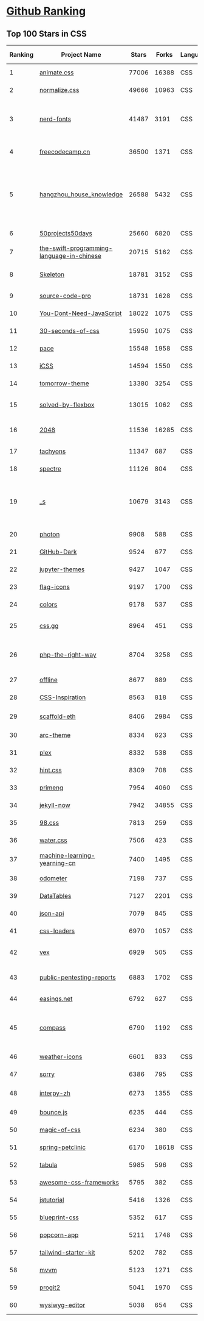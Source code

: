 [Github Ranking](../README.md)
==========

## Top 100 Stars in CSS

| Ranking | Project Name | Stars | Forks | Language | Open Issues | Description | Last Commit |
| ------- | ------------ | ----- | ----- | -------- | ----------- | ----------- | ----------- |
| 1 | [animate.css](https://github.com/animate-css/animate.css) | 77006 | 16388 | CSS | 21 | 🍿 A cross-browser library of CSS animations. As easy to use as an easy thing. | 2023-02-07T19:01:04Z |
| 2 | [normalize.css](https://github.com/necolas/normalize.css) | 49666 | 10963 | CSS | 44 | A modern alternative to CSS resets | 2023-01-28T10:57:33Z |
| 3 | [nerd-fonts](https://github.com/ryanoasis/nerd-fonts) | 41487 | 3191 | CSS | 103 | Iconic font aggregator, collection, & patcher. 3,600+ icons, 50+ patched fonts: Hack, Source Code Pro, more. Glyph collections: Font Awesome, Material Design Icons, Octicons, & more | 2023-02-08T17:58:31Z |
| 4 | [freecodecamp.cn](https://github.com/FreeCodeCampChina/freecodecamp.cn) | 36500 | 1371 | CSS | 140 | FCC China open source codebase and curriculum. Learn to code and help nonprofits. | 2021-08-02T08:34:49Z |
| 5 | [hangzhou_house_knowledge](https://github.com/houshanren/hangzhou_house_knowledge) | 26588 | 5432 | CSS | 0 | 2017年买房经历总结出来的买房购房知识分享给大家，希望对大家有所帮助。买房不易，且买且珍惜。Sharing the knowledge of buy an own house that according  to the experience at hangzhou in 2017 to all the people. It's not easy to buy a own house, so I hope that it would be useful to everyone. | 2022-02-28T10:57:30Z |
| 6 | [50projects50days](https://github.com/bradtraversy/50projects50days) | 25660 | 6820 | CSS | 0 | 50+ mini web projects using HTML, CSS & JS | 2023-01-22T06:36:02Z |
| 7 | [the-swift-programming-language-in-chinese](https://github.com/SwiftGGTeam/the-swift-programming-language-in-chinese) | 20715 | 5162 | CSS | 9 | 中文版 Apple 官方 Swift 教程《The Swift Programming Language》 | 2022-12-09T13:43:47Z |
| 8 | [Skeleton](https://github.com/dhg/Skeleton) | 18781 | 3152 | CSS | 74 | Skeleton: A Dead Simple, Responsive Boilerplate for Mobile-Friendly Development | 2023-01-29T02:33:52Z |
| 9 | [source-code-pro](https://github.com/adobe-fonts/source-code-pro) | 18731 | 1628 | CSS | 62 | Monospaced font family for user interface and coding environments | 2023-02-04T16:53:34Z |
| 10 | [You-Dont-Need-JavaScript](https://github.com/you-dont-need/You-Dont-Need-JavaScript) | 18022 | 1075 | CSS | 29 | CSS is powerful, you can do a lot of things without JS. | 2022-10-31T18:18:53Z |
| 11 | [30-seconds-of-css](https://github.com/30-seconds/30-seconds-of-css) | 15950 | 1075 | CSS | 0 | Short CSS code snippets for all your development needs | 2023-01-01T18:28:28Z |
| 12 | [pace](https://github.com/CodeByZach/pace) | 15548 | 1958 | CSS | 286 | Automatically add a progress bar to your site. | 2022-08-15T23:50:10Z |
| 13 | [iCSS](https://github.com/chokcoco/iCSS) | 14594 | 1550 | CSS | 202 | 不止于 CSS | 2023-01-13T10:55:29Z |
| 14 | [tomorrow-theme](https://github.com/chriskempson/tomorrow-theme) | 13380 | 3254 | CSS | 0 | Tomorrow Theme | 2022-07-09T10:34:23Z |
| 15 | [solved-by-flexbox](https://github.com/philipwalton/solved-by-flexbox) | 13015 | 1062 | CSS | 22 | A showcase of problems once hard or impossible to solve with CSS alone, now made trivially easy with Flexbox. | 2022-12-03T06:36:29Z |
| 16 | [2048](https://github.com/gabrielecirulli/2048) | 11536 | 16285 | CSS | 60 | A small clone of 1024 (https://play.google.com/store/apps/details?id=com.veewo.a1024) | 2022-10-21T01:29:50Z |
| 17 | [tachyons](https://github.com/tachyons-css/tachyons) | 11347 | 687 | CSS | 75 | Functional css for humans | 2022-12-23T00:46:24Z |
| 18 | [spectre](https://github.com/picturepan2/spectre) | 11126 | 804 | CSS | 162 | Spectre.css - A Lightweight, Responsive and Modern CSS Framework | 2023-01-27T09:29:24Z |
| 19 | [_s](https://github.com/Automattic/_s) | 10679 | 3143 | CSS | 53 | Hi. I'm a starter theme called _s, or underscores, if you like. I'm a theme meant for hacking so don't use me as a Parent Theme. Instead try turning me into the next, most awesome, WordPress theme out there. That's what I'm here for. | 2023-02-03T22:10:06Z |
| 20 | [photon](https://github.com/connors/photon) | 9908 | 588 | CSS | 66 | The fastest way to build beautiful Electron apps using simple HTML and CSS | 2022-10-23T10:19:31Z |
| 21 | [GitHub-Dark](https://github.com/StylishThemes/GitHub-Dark) | 9524 | 677 | CSS | 45 | :octocat: Dark GitHub style | 2023-02-09T01:46:36Z |
| 22 | [jupyter-themes](https://github.com/dunovank/jupyter-themes) | 9427 | 1047 | CSS | 189 | Custom Jupyter Notebook Themes | 2022-10-17T19:47:53Z |
| 23 | [flag-icons](https://github.com/lipis/flag-icons) | 9197 | 1700 | CSS | 14 | :flags: A curated collection of all country flags in SVG — plus the CSS for easier integration | 2023-02-09T02:02:07Z |
| 24 | [colors](https://github.com/mrmrs/colors) | 9178 | 537 | CSS | 10 | Smarter defaults for colors on the web. | 2021-08-30T03:55:20Z |
| 25 | [css.gg](https://github.com/astrit/css.gg) | 8964 | 451 | CSS | 42 | 700+ Pure CSS, SVG & Figma UI Icons Available in SVG Sprite, styled-components, NPM & API | 2022-06-19T10:07:11Z |
| 26 | [php-the-right-way](https://github.com/codeguy/php-the-right-way) | 8704 | 3258 | CSS | 17 | An easy-to-read, quick reference for PHP best practices, accepted coding standards, and links to authoritative tutorials around the Web | 2023-02-07T13:14:36Z |
| 27 | [offline](https://github.com/HubSpot/offline) | 8677 | 889 | CSS | 103 | Automatically display online/offline indication to your users | 2022-08-24T15:27:49Z |
| 28 | [CSS-Inspiration](https://github.com/chokcoco/CSS-Inspiration) | 8563 | 818 | CSS | 366 | CSS Inspiration，在这里找到写 CSS 的灵感！ | 2022-07-03T09:54:55Z |
| 29 | [scaffold-eth](https://github.com/scaffold-eth/scaffold-eth) | 8406 | 2984 | CSS | 32 | 🏗 forkable Ethereum dev stack focused on fast product iterations  | 2023-02-03T23:32:46Z |
| 30 | [arc-theme](https://github.com/horst3180/arc-theme) | 8334 | 623 | CSS | 175 | A flat theme with transparent elements | 2021-02-22T01:52:31Z |
| 31 | [plex](https://github.com/IBM/plex) | 8332 | 538 | CSS | 57 | The package of IBM’s typeface, IBM Plex. | 2023-01-27T01:36:30Z |
| 32 | [hint.css](https://github.com/chinchang/hint.css) | 8309 | 708 | CSS | 37 | A CSS only tooltip library for your lovely websites. | 2023-01-10T22:20:42Z |
| 33 | [primeng](https://github.com/primefaces/primeng) | 7954 | 4060 | CSS | 350 | The Most Complete Angular UI Component Library | 2023-02-09T00:40:48Z |
| 34 | [jekyll-now](https://github.com/barryclark/jekyll-now) | 7942 | 34855 | CSS | 145 | Build a Jekyll blog in minutes, without touching the command line. | 2023-02-05T23:22:42Z |
| 35 | [98.css](https://github.com/jdan/98.css) | 7813 | 259 | CSS | 25 | A design system for building faithful recreations of old UIs | 2022-12-05T22:30:43Z |
| 36 | [water.css](https://github.com/kognise/water.css) | 7506 | 423 | CSS | 25 | A drop-in collection of CSS styles to make simple websites just a little nicer | 2022-12-04T08:24:54Z |
| 37 | [machine-learning-yearning-cn](https://github.com/deeplearning-ai/machine-learning-yearning-cn) | 7400 | 1495 | CSS | 2 | Machine Learning Yearning 中文版 - 《机器学习训练秘籍》 - Andrew Ng 著 | 2022-10-06T01:16:28Z |
| 38 | [odometer](https://github.com/HubSpot/odometer) | 7198 | 737 | CSS | 78 | Smoothly transitions numbers with ease. #hubspot-open-source | 2018-06-30T03:01:51Z |
| 39 | [DataTables](https://github.com/DataTables/DataTables) | 7127 | 2201 | CSS | 0 | Tables plug-in for jQuery | 2022-01-25T11:01:31Z |
| 40 | [json-api](https://github.com/json-api/json-api) | 7079 | 845 | CSS | 116 | A specification for building JSON APIs | 2023-01-23T15:52:59Z |
| 41 | [css-loaders](https://github.com/lukehaas/css-loaders) | 6970 | 1057 | CSS | 11 | A collection of loading spinners animated with CSS | 2021-09-30T19:04:00Z |
| 42 | [vex](https://github.com/HubSpot/vex) | 6929 | 505 | CSS | 50 | A modern dialog library which is highly configurable and easy to style. #hubspot-open-source | 2020-09-18T20:37:02Z |
| 43 | [public-pentesting-reports](https://github.com/juliocesarfort/public-pentesting-reports) | 6883 | 1702 | CSS | 7 | A list of public penetration test reports published by several consulting firms and academic security groups. | 2023-01-17T23:20:54Z |
| 44 | [easings.net](https://github.com/ai/easings.net) | 6792 | 627 | CSS | 13 | Easing Functions Cheat Sheet | 2023-02-07T07:22:56Z |
| 45 | [compass](https://github.com/Compass/compass) | 6790 | 1192 | CSS | 416 | Compass is no longer actively maintained. Compass is a Stylesheet Authoring Environment that makes your website design simpler to implement and easier to maintain. | 2022-09-12T18:04:40Z |
| 46 | [weather-icons](https://github.com/erikflowers/weather-icons) | 6601 | 833 | CSS | 84 | 215 Weather Themed Icons and CSS | 2022-07-05T22:48:53Z |
| 47 | [sorry](https://github.com/xtyxtyx/sorry) | 6386 | 795 | CSS | 20 | 在线制作`sorry 为所欲为`的gif | 2022-01-22T13:55:54Z |
| 48 | [interpy-zh](https://github.com/eastlakeside/interpy-zh) | 6273 | 1355 | CSS | 4 | 📘《Python进阶》（Intermediate Python - Chinese Version） | 2022-07-11T07:57:49Z |
| 49 | [bounce.js](https://github.com/tictail/bounce.js) | 6235 | 444 | CSS | 9 | Create beautiful CSS3 powered animations in no time. | 2020-09-03T08:17:21Z |
| 50 | [magic-of-css](https://github.com/adamschwartz/magic-of-css) | 6234 | 380 | CSS | 8 | A CSS course to turn you into a magician. | 2022-09-24T17:12:46Z |
| 51 | [spring-petclinic](https://github.com/spring-projects/spring-petclinic) | 6170 | 18618 | CSS | 4 | A sample Spring-based application | 2023-02-06T21:57:24Z |
| 52 | [tabula](https://github.com/tabulapdf/tabula) | 5985 | 596 | CSS | 0 | Tabula is a tool for liberating data tables trapped inside PDF files | 2022-05-03T16:50:32Z |
| 53 | [awesome-css-frameworks](https://github.com/troxler/awesome-css-frameworks) | 5795 | 382 | CSS | 1 | List of awesome CSS frameworks in 2023 | 2023-01-12T12:03:08Z |
| 54 | [jstutorial](https://github.com/ruanyf/jstutorial) | 5416 | 1326 | CSS | 0 | Javascript tutorial book | 2022-06-11T07:31:28Z |
| 55 | [blueprint-css](https://github.com/joshuaclayton/blueprint-css) | 5352 | 617 | CSS | 0 | A CSS framework that aims to cut down on your CSS development time | 2016-06-27T05:08:49Z |
| 56 | [popcorn-app](https://github.com/popcorn-time/popcorn-app) | 5211 | 1748 | CSS | 0 | An experiment using the peerflix module of nodejs and connecting a bunch of APIs. | 2020-10-01T13:17:09Z |
| 57 | [tailwind-starter-kit](https://github.com/creativetimofficial/tailwind-starter-kit) | 5202 | 782 | CSS | 15 | Tailwind Starter Kit a beautiful extension for TailwindCSS, Free and Open Source | 2022-07-19T01:54:48Z |
| 58 | [mvvm](https://github.com/DMQ/mvvm) | 5123 | 1271 | CSS | 11 | 剖析vue实现原理，自己动手实现mvvm | 2021-06-08T05:52:45Z |
| 59 | [progit2](https://github.com/progit/progit2) | 5041 | 1970 | CSS | 115 | Pro Git 2nd Edition | 2023-02-05T09:42:18Z |
| 60 | [wysiwyg-editor](https://github.com/froala/wysiwyg-editor) | 5038 | 654 | CSS | 898 | The next generation Javascript WYSIWYG HTML Editor. | 2023-02-03T06:06:02Z |

